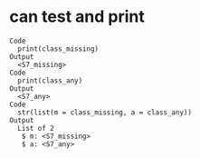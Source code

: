 # can test and print

    Code
      print(class_missing)
    Output
      <S7_missing>
    Code
      print(class_any)
    Output
      <S7_any>
    Code
      str(list(m = class_missing, a = class_any))
    Output
      List of 2
       $ m: <S7_missing>
       $ a: <S7_any>
